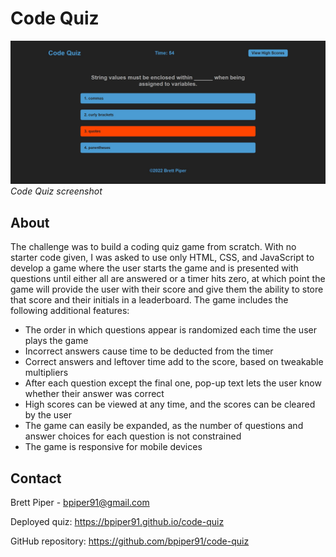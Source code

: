 # Code Quiz

![screenshot of the quiz](./assets/images/screenshot.JPG "Code Quiz")
*Code Quiz screenshot*

## About

The challenge was to build a coding quiz game from scratch. With no starter code given, I was asked to use only HTML, CSS, and JavaScript to develop a game where the user starts the game and is presented with questions until either all are answered or a timer hits zero, at which point the game will provide the user with their score and give them the ability to store that score and their initials in a leaderboard. The game includes the following additional features:

- The order in which questions appear is randomized each time the user plays the game
- Incorrect answers cause time to be deducted from the timer
- Correct answers and leftover time add to the score, based on tweakable multipliers
- After each question except the final one, pop-up text lets the user know whether their answer was correct
- High scores can be viewed at any time, and the scores can be cleared by the user
- The game can easily be expanded, as the number of questions and answer choices for each question is not constrained
- The game is responsive for mobile devices

## Contact

Brett Piper - <bpiper91@gmail.com>

Deployed quiz: <https://bpiper91.github.io/code-quiz>

GitHub repository: <https://github.com/bpiper91/code-quiz>